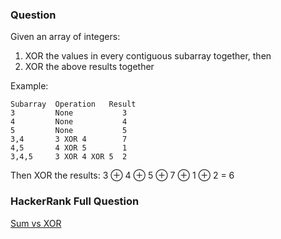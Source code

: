 ### Question

Given an array of integers:
1. XOR the values in every contiguous subarray together, then
1. XOR the above results together

Example:

```
Subarray  Operation	  Result
3         None           3
4         None           4
5         None           5
3,4       3 XOR 4        7
4,5       4 XOR 5        1
3,4,5     3 XOR 4 XOR 5  2
```

Then XOR the results: 3 ⊕ 4 ⊕ 5 ⊕ 7 ⊕ 1 ⊕ 2 = 6
### HackerRank Full Question

[Sum vs XOR](https://www.hackerrank.com/challenges/sum-vs-xor)
